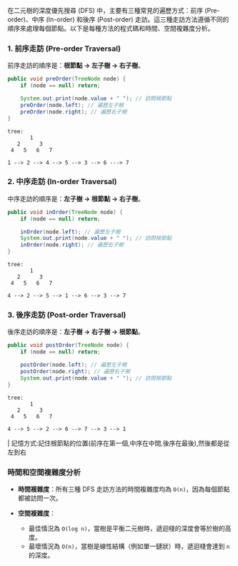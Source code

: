 在二元樹的深度優先搜尋 (DFS) 中，主要有三種常見的遍歷方式：前序 (Pre-order)、中序 (In-order) 和後序 (Post-order) 走訪。這三種走訪方法遵循不同的順序來處理每個節點。以下是每種方法的程式碼和時間、空間複雜度分析。

### 1. 前序走訪 (Pre-order Traversal)
前序走訪的順序是：**根節點 -> 左子樹 -> 右子樹**。

```java
public void preOrder(TreeNode node) {
    if (node == null) return;

    System.out.print(node.value + " "); // 訪問根節點
    preOrder(node.left); // 遍歷左子樹
    preOrder(node.right); // 遍歷右子樹
}
```
```text
tree:
       1
   2      3
 4   5   6   7
 
1 --> 2 --> 4 --> 5 --> 3 --> 6 ---> 7
```



### 2. 中序走訪 (In-order Traversal)
中序走訪的順序是：**左子樹 -> 根節點 -> 右子樹**。

```java
public void inOrder(TreeNode node) {
    if (node == null) return;

    inOrder(node.left); // 遍歷左子樹
    System.out.print(node.value + " "); // 訪問根節點
    inOrder(node.right); // 遍歷右子樹
}
```

```text
tree:
       1
   2      3
 4   5   6   7
 
4 --> 2 --> 5 --> 1 --> 6 --> 3 --> 7
```

### 3. 後序走訪 (Post-order Traversal)
後序走訪的順序是：**左子樹 -> 右子樹 -> 根節點**。

```java
public void postOrder(TreeNode node) {
    if (node == null) return;

    postOrder(node.left); // 遍歷左子樹
    postOrder(node.right); // 遍歷右子樹
    System.out.print(node.value + " "); // 訪問根節點
}
```
```text
tree:
       1
   2      3
 4   5   6   7
 
4 --> 5 --> 2 --> 6 --> 7 --> 3 --> 1
```
| 記憶方式:記住根節點的位置(前序在第一個,中序在中間,後序在最後),然後都是從左到右

### 時間和空間複雜度分析

- **時間複雜度**：所有三種 DFS 走訪方法的時間複雜度均為 `O(n)`，因為每個節點都被訪問一次。

- **空間複雜度**：
    - 最佳情況為 `O(log n)`，當樹是平衡二元樹時，遞迴棧的深度會等於樹的高度。
    - 最壞情況為 `O(n)`，當樹是線性結構（例如單一鏈狀）時，遞迴棧會達到 `n` 的深度。